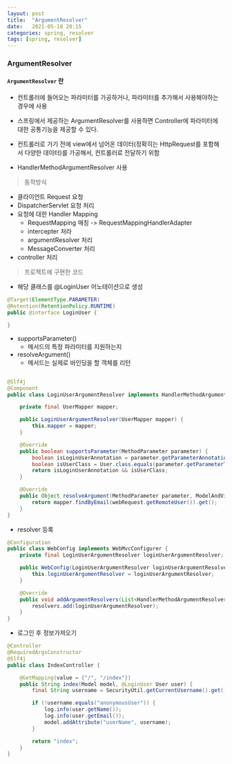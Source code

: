 ```yaml
---
layout: post
title:  "ArgumentResolver"
date:   2021-05-18 20:15
categories: spring, resolver
tags: [spring, resolver]
---
```


### ArgumentResolver

#### `ArgumentResolver` 란
- 컨트롤러에 들어오는 파라미터를 가공하거나, 파라미터를 추가해서 사용해야하는 경우에 사용

- 스프링에서 제공하는 ArgumentResolver를 사용하면 Controller에 파라미터에 대한 공통기능을 제공할 수 있다.

- 컨트롤러로 가기 전에 view에서 넘어온 데이터(정확히는 HttpRequest를 포함해서 다양한 데이터)를 가공해서, 컨트롤러로 전달하기 위함

- HandlerMethodArgumentResolver 사용


> 동작방식
- 클라이언트 Request 요청
- DispatcherServlet 요청 처리
- 요청에 대한 Handler Mapping
    - RequestMapping 매칭 -> RequestMappingHandlerAdapter
    - intercepter 처라
    - argumentResolver 처리
    - MessageConverter 처리
- controller 처리 

> 프로젝트에 구현한 코드
- 해당 클래스를 @LoginUser 어노테이션으로 생성

```java
@Target(ElementType.PARAMETER)
@Retention(RetentionPolicy.RUNTIME)
public @interface LoginUser {

}

```

- supportsParameter()
    - 메서드의 특정 파라미터를 지원하는지
- resolveArgument()
    - 메서드는 실제로 바인딩을 할 객체를 리턴

```java

@Slf4j
@Component
public class LoginUserArgumentResolver implements HandlerMethodArgumentResolver {

    private final UserMapper mapper;

    public LoginUserArgumentResolver(UserMapper mapper) {
        this.mapper = mapper;
    }

    @Override
    public boolean supportsParameter(MethodParameter parameter) {
        boolean isLoginUserAnnotation = parameter.getParameterAnnotation(LoginUser.class) != null;
        boolean isUserClass = User.class.equals(parameter.getParameterType());
        return isLoginUserAnnotation && isUserClass;
    }

    @Override
    public Object resolveArgument(MethodParameter parameter, ModelAndViewContainer mavContainer, NativeWebRequest webRequest, WebDataBinderFactory binderFactory) throws Exception {
        return mapper.findByEmail(webRequest.getRemoteUser()).get();
    }
}

```

- resolver 등록

```java
@Configuration
public class WebConfig implements WebMvcConfigurer {
    private final LoginUserArgumentResolver loginUserArgumentResolver;

    public WebConfig(LoginUserArgumentResolver loginUserArgumentResolver) {
        this.loginUserArgumentResolver = loginUserArgumentResolver;
    }

    @Override
    public void addArgumentResolvers(List<HandlerMethodArgumentResolver> resolvers) {
        resolvers.add(loginUserArgumentResolver);
    }
}
```

- 로그인 후 정보가져오기

```java
@Controller
@RequiredArgsConstructor
@Slf4j
public class IndexController {

    @GetMapping(value = {"/", "/index"})
    public String index(Model model, @LoginUser User user) {
        final String username = SecurityUtil.getCurrentUsername().get();

        if (!username.equals("anonymousUser")) {
            log.info(user.getName());
            log.info(user.getEmail());
            model.addAttribute("userName", username);
        }

        return "index";
    }
}

```
